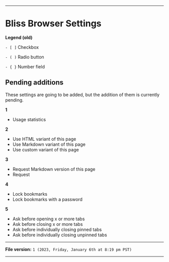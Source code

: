 
***

# Bliss Browser Settings

**Legend (old)**

`- [ ]` Checkbox

`- ( )` Radio button

`- { }` Number field

## Pending additions

These settings are going to be added, but the addition of them is currently pending.

**1**

- Usage statistics

**2**

- Use HTML variant of this page
- Use Markdown variant of this page
- Use custom variant of this page

**3**

- Request Markdown version of this page
- Request 

**4**

- Lock bookmarks
- Lock bookmarks with a password

**5**

- Ask before opening x or more tabs
- Ask before closing x or more tabs
- Ask before individually closing pinned tabs
- Ask before individually closing unpinned tabs

***

**File version:** `1 (2023, Friday, January 6th at 8:19 pm PST)`

***
